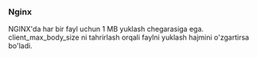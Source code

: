 ### Nginx
NGINX'da har bir fayl uchun 1 MB yuklash chegarasiga ega. client_max_body_size ni tahrirlash orqali faylni yuklash hajmini o'zgartirsa bo'ladi.